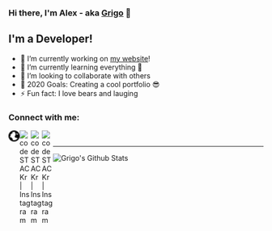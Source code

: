 ### Hi there, I'm Alex - aka [Grigo][website] 👋

## I'm a Developer!
- 🔭 I’m currently working on [my website][website]!
- 🌱 I’m currently learning everything 🤣
- 👯 I’m looking to collaborate with others
- 🥅 2020 Goals: Creating a cool portfolio 😎
- ⚡ Fun fact: I love bears and lauging

### Connect with me:

[<img align="left" alt="codeSTACKr.com" width="22px" src="https://raw.githubusercontent.com/iconic/open-iconic/master/svg/globe.svg" />][website]
[<img align="left" alt="codeSTACKr | Instagram" width="22px" src="https://cdn.jsdelivr.net/npm/simple-icons@v3/icons/facebook.svg" />][facebook]
[<img align="left" alt="codeSTACKr | Instagram" width="22px" src="https://cdn.jsdelivr.net/npm/simple-icons@v3/icons/instagram.svg" />][instagram]
[<img align="left" alt="codeSTACKr | Instagram" width="22px" src="https://cdn.jsdelivr.net/npm/simple-icons@v3/icons/gmail.svg" />][gmail]

<br />

---

<img align="left" alt="Grigo's Github Stats" src="https://github-readme-stats.codestackr.vercel.app/api?username=GrigoAleex&show_icons=true&hide_border=true" />

[website]: https://grigorescu.me
[instagram]: https://www.instagram.com/aleex_grigo
[facebook]: https://www.facebook.com/grigorescu.alexandru.94
[gmail]: griogrescu.aleex@gmail.com